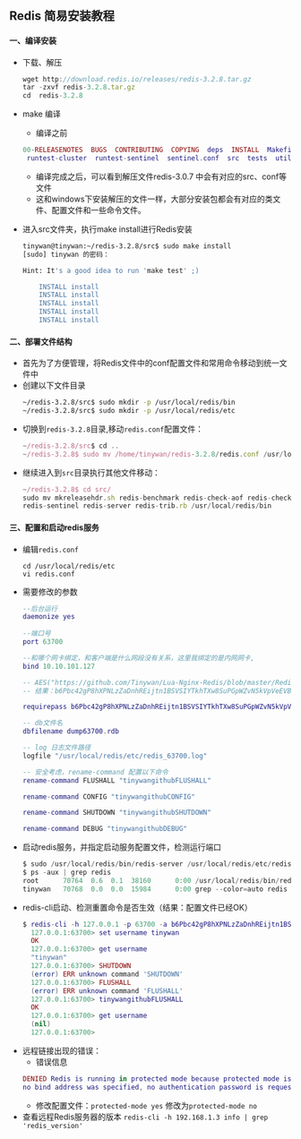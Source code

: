 ## Redis 简易安装教程
#### 一、编译安装
+ 下载、解压   		
    ```javascript
    wget http://download.redis.io/releases/redis-3.2.8.tar.gz
    tar -zxvf redis-3.2.8.tar.gz
    cd  redis-3.2.8
    ```
+ make 编译
    + 编译之前  
    ```lua
    00-RELEASENOTES  BUGS  CONTRIBUTING  COPYING  deps  INSTALL  Makefile  MANIFESTO  README.md  redis.conf  runtest 
     runtest-cluster  runtest-sentinel  sentinel.conf  src  tests  utils
    ```  
    + 编译完成之后，可以看到解压文件redis-3.0.7 中会有对应的src、conf等文件             
    + 这和windows下安装解压的文件一样，大部分安装包都会有对应的类文件、配置文件和一些命令文件。
+ 进入src文件夹，执行make install进行Redis安装

    ```bash
    tinywan@tinywan:~/redis-3.2.8/src$ sudo make install 
    [sudo] tinywan 的密码： 
    
    Hint: It's a good idea to run 'make test' ;)
    
        INSTALL install
        INSTALL install
        INSTALL install
        INSTALL install
        INSTALL install
    ```		
#### 二、部署文件结构
+ 首先为了方便管理，将Redis文件中的conf配置文件和常用命令移动到统一文件中			
+ 创建以下文件目录
    ```bash
    ~/redis-3.2.8/src$ sudo mkdir -p /usr/local/redis/bin
    ~/redis-3.2.8/src$ sudo mkdir -p /usr/local/redis/etc
    ```
+ 切换到`redis-3.2.8`目录,移动`redis.conf`配置文件：
   ```javascript
   ~/redis-3.2.8/src$ cd ..
   ~/redis-3.2.8$ sudo mv /home/tinywan/redis-3.2.8/redis.conf /usr/local/redis/etc
   ```
+ 继续进入到`src`目录执行其他文件移动：
   ```javascript
   ~/redis-3.2.8$ cd src/
   sudo mv mkreleasehdr.sh redis-benchmark redis-check-aof redis-check-rdb redis-cli  
   redis-sentinel redis-server redis-trib.rb /usr/local/redis/bin
   ```
#### 三、配置和启动redis服务
+   编辑`redis.conf`
    ```
    cd /usr/local/redis/etc
    vi redis.conf
    ```
+   需要修改的参数  
    ```lua
    --后台运行
    daemonize yes
           
    --端口号
    port 63700          
    
    --和哪个网卡绑定，和客户端是什么网段没有关系，这里我绑定的是内网网卡,
    bind 10.10.101.127   
    
    -- AES("https://github.com/Tinywan/Lua-Nginx-Redis/blob/master/Redis/redis-install.md") 加密
    -- 结果：b6Pbc42gP8hXPNLzZaDnhREijtn1BSVSIYTkhTXw8SuPGpWZvN5kVpVeEVBdEQDw7M/+EZuDS6FxTOtgD2QrPe6014LPEdv2DY+YSUQZ4cE=
    
    requirepass b6Pbc42gP8hXPNLzZaDnhREijtn1BSVSIYTkhTXw8SuPGpWZvN5kVpVeEVBdEQDw7M/+EZuDS6FxTOtgD2QrPe6014LPEdv2DY+YSUQZ4cE=
    
    -- db文件名
    dbfilename dump63700.rdb
    
    -- log 日志文件路径
    logfile "/usr/local/redis/etc/redis_63700.log"
    
    -- 安全考虑，rename-command 配置以下命令
    rename-command FLUSHALL "tinywangithubFLUSHALL"
    
    rename-command CONFIG "tinywangithubCONFIG"
    
    rename-command SHUTDOWN "tinywangithubSHUTDOWN"
    
    rename-command DEBUG "tinywangithubDEBUG"
    ```
+   启动redis服务，并指定启动服务配置文件，检测运行端口	
    ```java
    $ sudo /usr/local/redis/bin/redis-server /usr/local/redis/etc/redis63700.conf
    $ ps -aux | grep redis
    root      70764  0.6  0.1  38160      0:00 /usr/local/redis/bin/redis-server 127.0.0.1:63700
    tinywan   70768  0.0  0.0  15984      0:00 grep --color=auto redis
    ```
+   redis-cli启动、检测重置命令是否生效（结果：配置文件已经OK）
    ```lua
    $ redis-cli -h 127.0.0.1 -p 63700 -a b6Pbc42gP8hXPNLzZaDnhREijtn1BSVSIYTkhTXw8SuPGpWZvN5kVpVeEVBdEQDw7M/+EZuDS6FxTOtgD2QrPe6014LPEdv2DY+YSUQZ4cE= 
      127.0.0.1:63700> set username tinywan
      OK
      127.0.0.1:63700> get username
      "tinywan"
      127.0.0.1:63700> SHUTDOWN
      (error) ERR unknown command 'SHUTDOWN'
      127.0.0.1:63700> FLUSHALL
      (error) ERR unknown command 'FLUSHALL'
      127.0.0.1:63700> tinywangithubFLUSHALL
      OK
      127.0.0.1:63700> get username
      (nil)
      127.0.0.1:63700>
    ```
+   远程链接出现的错误：
    + 错误信息
    ```lua
    DENIED Redis is running in protected mode because protected mode is enabled, 
    no bind address was specified, no authentication password is requested to    clients.......  
    ```
    +   修改配置文件：`protected-mode yes` 修改为`protected-mode no `  
+   查看远程Redis服务器的版本 `redis-cli -h 192.168.1.3 info | grep 'redis_version'`










